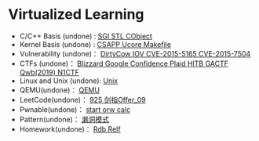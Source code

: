 # Virtualized Learning

- C/C++ Basis (undone) :       [SGI STL CObject](C++/)
- Kernel Basis (undone) :      [CSAPP Ucore Makefile](Kernel/)
- Vulnerability (undone)：    [DirtyCow IOV CVE-2015-5165 CVE-2015-7504](Vulnerability/)
- CTFs (undone)：                  [Blizzard Google Confidence Plaid HITB GACTF Qwb(2019) N1CTF](CTFs/)
- Linux and Unix (undone):   [Unix](Unix/)
- QEMU(undone)：                [QEMU](QEMU/)
- LeetCode(undone)：          [925 剑指Offer_09](LeetCode/)
- Pwnable(undone)：            [start orw calc](Pwnable/)
- Pattern(undone)：              [漏洞模式](Pattern/)
- Homework(undone)：        [Rdb Relf](Homework/)

